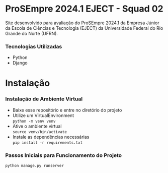 # ProSEmpre 2024.1 EJECT - Squad 02
Site desenvolvido para avaliação do ProSEmpre 2024.1 da Empresa Júnior da Escola de Ciências e Tecnologia (EJECT) da Universidade Federal do Rio Grande do Norte (UFRN).

### Tecnologias Utilizadas

* Python
* Django

# Instalação
### Instalação de Ambiente Virtual
- Baixe esse repositório e entre no diretório do projeto
- Utilize um VirtualEnvironment<br>
`python -m venv venv`
- Ative o ambiente virtual<br>
`source venv/bin/activate`
- Instale as dependências necessárias<br>
`pip install -r requirements.txt`

### Passos Iniciais para Funcionamento do Projeto
`python manage.py runserver`